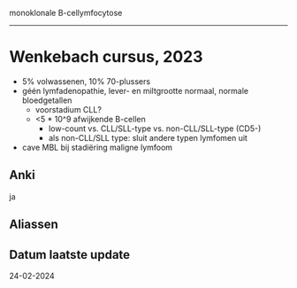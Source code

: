 monoklonale B-cellymfocytose
___
# Wenkebach cursus, 2023
- 5% volwassenen, 10% 70-plussers
- géén lymfadenopathie, lever- en miltgrootte normaal, normale bloedgetallen
	- voorstadium CLL?
	- <5 * 10^9 afwijkende B-cellen
		- low-count vs. CLL/SLL-type vs. non-CLL/SLL-type (CD5-)
		- als non-CLL/SLL type: sluit andere typen lymfomen uit
- cave MBL bij stadiëring maligne lymfoom
## Anki
ja
## Aliassen
## Datum laatste update
24-02-2024